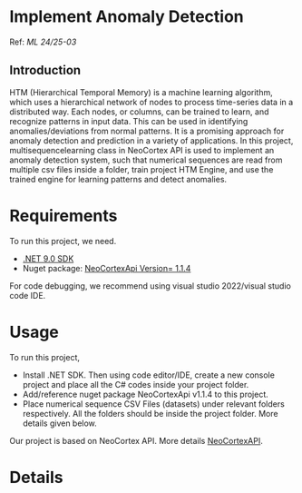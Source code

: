 # **Implement Anomaly Detection**
Ref: *ML 24/25-03*  

## Introduction

HTM (Hierarchical Temporal Memory) is a machine learning algorithm, which uses a hierarchical network of nodes to process time-series data in a distributed way. Each nodes, or columns, can be trained to learn, and recognize patterns in input data. This can be used in identifying anomalies/deviations from normal patterns. It is a promising approach for anomaly detection and prediction in a variety of applications. In this project, multisequencelearning class in NeoCortex API is used to implement an anomaly detection system, such that numerical sequences are read from multiple csv files inside a folder, train project HTM Engine, and use the trained engine for learning patterns and detect anomalies.  

# Requirements

To run this project, we need.
* [.NET 9.0 SDK](https://dotnet.microsoft.com/en-us/download/dotnet/9.0)
* Nuget package: [NeoCortexApi Version= 1.1.4](https://www.nuget.org/packages/NeoCortexApi/)

For code debugging, we recommend using visual studio 2022/visual studio code IDE. 

# Usage

To run this project, 

* Install .NET SDK. Then using code editor/IDE, create a new console project and place all the C# codes inside your project folder. 
* Add/reference nuget package NeoCortexApi v1.1.4 to this project.
* Place numerical sequence CSV Files (datasets) under relevant folders respectively. All the folders should be inside the project folder. More details given below.

Our project is based on NeoCortex API. More details [NeoCortexAPI](https://github.com/ddobric/neocortexapi/blob/master/source/Documentation/gettingStarted.md).

# Details